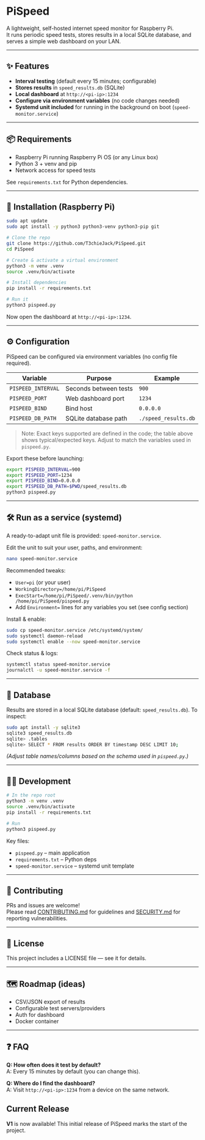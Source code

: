 # PiSpeed

A lightweight, self-hosted internet speed monitor for Raspberry Pi.  
It runs periodic speed tests, stores results in a local SQLite database, and serves a simple web dashboard on your LAN.

---

## ✨ Features

- **Interval testing** (default every 15 minutes; configurable)
- **Stores results** in `speed_results.db` (SQLite)
- **Local dashboard** at `http://<pi-ip>:1234`
- **Configure via environment variables** (no code changes needed)
- **Systemd unit included** for running in the background on boot (`speed-monitor.service`)

---

## 📦 Requirements

- Raspberry Pi running Raspberry Pi OS (or any Linux box)
- Python 3 + venv and pip
- Network access for speed tests

See `requirements.txt` for Python dependencies.

---

## 🚀 Installation (Raspberry Pi)

```sh
sudo apt update
sudo apt install -y python3 python3-venv python3-pip git

# Clone the repo
git clone https://github.com/T3chieJack/PiSpeed.git
cd PiSpeed

# Create & activate a virtual environment
python3 -m venv .venv
source .venv/bin/activate

# Install dependencies
pip install -r requirements.txt

# Run it
python3 pispeed.py
```

Now open the dashboard at `http://<pi-ip>:1234`.

---

## ⚙️ Configuration

PiSpeed can be configured via environment variables (no config file required).

| Variable           | Purpose               | Example                   |
|--------------------|----------------------|---------------------------|
| `PISPEED_INTERVAL` | Seconds between tests | `900`                     |
| `PISPEED_PORT`     | Web dashboard port    | `1234`                    |
| `PISPEED_BIND`     | Bind host             | `0.0.0.0`                 |
| `PISPEED_DB_PATH`  | SQLite database path  | `./speed_results.db`      |

> Note: Exact keys supported are defined in the code; the table above shows typical/expected keys. Adjust to match the variables used in `pispeed.py`.

Export these before launching:

```sh
export PISPEED_INTERVAL=900
export PISPEED_PORT=1234
export PISPEED_BIND=0.0.0.0
export PISPEED_DB_PATH=$PWD/speed_results.db
python3 pispeed.py
```

---

## 🛠️ Run as a service (systemd)

A ready-to-adapt unit file is provided: `speed-monitor.service`.

Edit the unit to suit your user, paths, and environment:

```sh
nano speed-monitor.service
```

Recommended tweaks:
- `User=pi` (or your user)
- `WorkingDirectory=/home/pi/PiSpeed`
- `ExecStart=/home/pi/PiSpeed/.venv/bin/python /home/pi/PiSpeed/pispeed.py`
- Add `Environment=` lines for any variables you set (see config section)

Install & enable:

```sh
sudo cp speed-monitor.service /etc/systemd/system/
sudo systemctl daemon-reload
sudo systemctl enable --now speed-monitor.service
```

Check status & logs:

```sh
systemctl status speed-monitor.service
journalctl -u speed-monitor.service -f
```

---

## 🧰 Database

Results are stored in a local SQLite database (default: `speed_results.db`). To inspect:

```sh
sudo apt install -y sqlite3
sqlite3 speed_results.db
sqlite> .tables
sqlite> SELECT * FROM results ORDER BY timestamp DESC LIMIT 10;
```
*(Adjust table names/columns based on the schema used in `pispeed.py`.)*

---

## 🧑‍💻 Development

```sh
# In the repo root
python3 -m venv .venv
source .venv/bin/activate
pip install -r requirements.txt

# Run
python3 pispeed.py
```

Key files:

- `pispeed.py` – main application
- `requirements.txt` – Python deps
- `speed-monitor.service` – systemd unit template

---

## 🤝 Contributing

PRs and issues are welcome!  
Please read [CONTRIBUTING.md](CONTRIBUTING.md) for guidelines and [SECURITY.md](SECURITY.md) for reporting vulnerabilities.

---

## 📄 License

This project includes a LICENSE file — see it for details.

---

## 🗺️ Roadmap (ideas)

- CSV/JSON export of results
- Configurable test servers/providers
- Auth for dashboard
- Docker container

---

## ❓ FAQ

**Q: How often does it test by default?**  
A: Every 15 minutes by default (you can change this).

**Q: Where do I find the dashboard?**  
A: Visit `http://<pi-ip>:1234` from a device on the same network.

## Current Release

**V1** is now available! This initial release of PiSpeed marks the start of the project.
